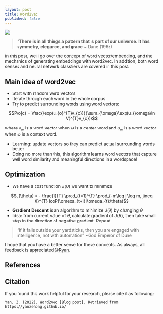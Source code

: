 ```yaml
---
layout: post
title: Word2vec
published: false
---
```


<div class="img-div-any-width" markdown="0">
  <image src="/images/NLP/word2vec.png"/>
  <br />
</div>

<blockquote class='subtle'>
  “<strong>There is in all things a pattern that is part of our universe. It has symmetry, elegance, and grace</strong> ~ Dune (1965)
</blockquote>

In this post, we'll go over the concept of word vector/embedding, and the mechanics of generating embeddings with word2vec. In addition, both word senses and neural network classfiers are covered in this post.
<!--more-->

## Main idea of word2vec
- Start with random word vectors
- Iterate through each word in the whole corpus
- Try to predict surrounding words using word vectors:

$$P(o|c) = \frac{\exp(u_{o}^{T}v_{c})}{\sum_{\omega}\exp(u_{\omega\in V}^{T}v_{c})}$$

where $v_{\omega}$ is a word vector when $\omega$ is a center word and $u_{\omega}$ is a word vector when $\omega$ is a context word.

- Learning: update vectors so they can predict actual surrounding words better
- Doing no more than this, this algorithm learns word vectors that capture well word similarity and meaningful directions in a wordspace!

## Optimization
- We have a cost function $J(\theta)$ we want to minimize

$$J(\theta) = - \frac{1}{T} \prod_{t=1}^{T} \prod_{-m\leq j \leq m, j\neq 0}^{T} logP(\omega_{t+j}|\omega_{t};\theta)$$

- **Gradient Descent** is an algorithm to minimize $J(\theta)$ by changing $\theta$
- Idea: from current value of $\theta$, calculate gradient of $J(\theta)$, then take small step in the direction of negative gradient. Repeat.

<blockquote class="subtle">
“If it falls outside your yardsticks, then you are engaged with intelligence, not with automation”  ~God Emperor of Dune
</blockquote>

I hope that you have a better sense for these concepts. As always, all feedback is appreciated <a href="mailto:yanzehong1101@outllook.com">@Ryan</a>.

## References


## Citation
If you found this work helpful for your research, please cite it as following:
```
Yan, Z. (2022). Word2vec [Blog post]. Retrieved from https://yanzehong.github.io/
```
